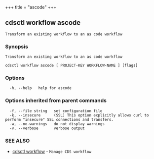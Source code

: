 +++
title = "ascode"
+++
## cdsctl workflow ascode

`Transform an existing workflow to an as code workflow`

### Synopsis

`Transform an existing workflow to an as code workflow`

```
cdsctl workflow ascode [ PROJECT-KEY WORKFLOW-NAME ] [flags]
```

### Options

```
  -h, --help   help for ascode
```

### Options inherited from parent commands

```
  -f, --file string   set configuration file
  -k, --insecure      (SSL) This option explicitly allows curl to perform "insecure" SSL connections and transfers.
  -w, --no-warnings   do not display warnings
  -v, --verbose       verbose output
```

### SEE ALSO

* [cdsctl workflow](/manual/components/cdsctl/workflow/)	 - `Manage CDS workflow`

